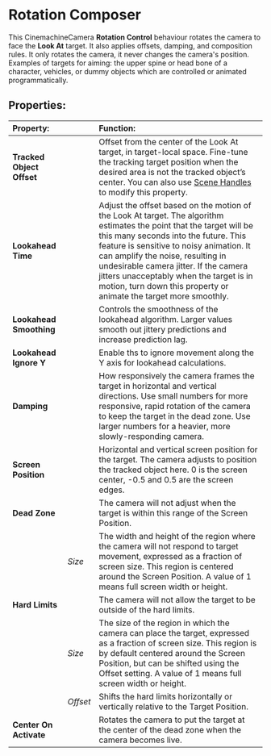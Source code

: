 # Rotation Composer

This CinemachineCamera __Rotation Control__ behaviour rotates the camera to face the __Look At__ target. It also applies offsets, damping, and composition rules. It only rotates the camera, it never changes the camera's position.  Examples of targets for aiming: the upper spine or head bone of a character, vehicles, or dummy objects which are controlled or animated programmatically.

## Properties:

| **Property:** || **Function:** |
|:---|:---|:---|
| **Tracked Object Offset** || Offset from the center of the Look At target, in target-local space. Fine-tune the tracking target position when the desired area is not the tracked object’s center. You can also use [Scene Handles](handles.md) to modify this property. |
| __Lookahead Time__ || Adjust the offset based on the motion of the Look At target. The algorithm estimates the point that the target will be this many seconds into the future. This feature is sensitive to noisy animation. It can amplify the noise, resulting in undesirable camera jitter. If the camera jitters unacceptably when the target is in motion, turn down this property or animate the target more smoothly. |
| __Lookahead Smoothing__ || Controls the smoothness of the lookahead algorithm. Larger values smooth out jittery predictions and increase prediction lag. |
| __Lookahead Ignore Y__ || Enable ths to ignore movement along the Y axis for lookahead calculations. |
| __Damping__ || How responsively the camera frames the target in horizontal and vertical directions. Use small numbers for more responsive, rapid rotation of the camera to keep the target in the dead zone. Use larger numbers for a heavier, more slowly-responding camera.  |
| __Screen Position__ || Horizontal and vertical screen position for the target. The camera adjusts to position the tracked object here. 0 is the screen center, -0.5 and 0.5 are the screen edges. |
| __Dead Zone__ || The camera will not adjust when the target is within this range of the Screen Position. |
|| _Size_| The width and height of the region where the camera will not respond to target movement, expressed as a fraction of screen size.  This region is centered around the Screen Position.  A value of 1 means full screen width or height. |
| __Hard Limits__ || The camera will not allow the target to be outside of the hard limits. |
|| _Size_ | The size of the region in which the camera can place the target, expressed as a fraction of screen size.  This region is by default centered around the Screen Position, but can be shifted using the Offset setting.  A value of 1 means full screen width or height. |
|| _Offset_ | Shifts the hard limits horizontally or vertically relative to the Target Position. |
| __Center On Activate__ || Rotates the camera to put the target at the center of the dead zone when the camera becomes live. |

